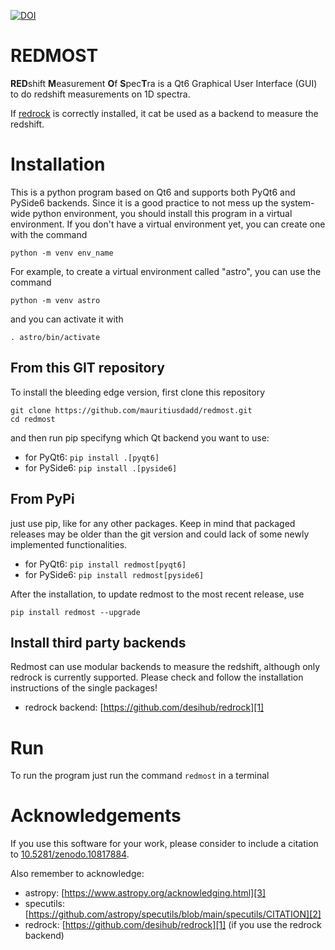 [![DOI](https://zenodo.org/badge/DOI/10.5281/zenodo.10817885.svg)](https://doi.org/10.5281/zenodo.10817885)

# REDMOST 

<b>RED</b>shift <b>M</b>easurement <b>O</b>f <b>S</b>pec<b>T</b>ra is a Qt6 Graphical User Interface (GUI) to do redshift measurements on 1D spectra.

If [redrock][1] is correctly installed, it cat be used as a backend to measure the redshift.

# Installation

This is a python program based on Qt6 and supports both PyQt6 and PySide6 backends.
Since it is a good practice to not mess up the system-wide python environment, you should install this program in a virtual environment. If you don't have a virtual environment yet, you can create one with the command

```python -m venv env_name```

For example, to create a virtual environment called "astro", you can use the command

```python -m venv astro```

and you can activate it with

```. astro/bin/activate```


## From this GIT repository
To install the bleeding edge version, first clone this repository
 
```
git clone https://github.com/mauritiusdadd/redmost.git
cd redmost
```

and then run pip specifyng which Qt backend you want to use:

- for PyQt6: ```pip install .[pyqt6]```
- for PySide6: ```pip install .[pyside6]```

## From PyPi

just use pip, like for any other packages. Keep in mind that packaged releases may be older than the git version and could lack of some newly implemented functionalities.

- for PyQt6: ```pip install redmost[pyqt6]```
- for PySide6: ```pip install redmost[pyside6]```

After the installation, to update redmost to the most recent release, use

```pip install redmost --upgrade```

## Install third party backends

Redmost can use modular backends to measure the redshift, although only redrock is currently supported. Please check and follow the installation instructions of the single packages!

- redrock backend: [https://github.com/desihub/redrock][1]

# Run

To run the program just run the command ```redmost``` in a terminal

# Acknowledgements

If you use this software for your work, please consider to include a citation to [10.5281/zenodo.10817884][4].

Also remember to acknowledge:

- astropy: [https://www.astropy.org/acknowledging.html][3]
- specutils: [https://github.com/astropy/specutils/blob/main/specutils/CITATION][2]
- redrock: [https://github.com/desihub/redrock][1] (if you use the redrock backend)


[1]: https://github.com/desihub/redrock
[2]: https://www.astropy.org/acknowledging.html
[3]: https://github.com/astropy/specutils/blob/main/specutils/CITATION
[4]: https://zenodo.org/records/10818017
